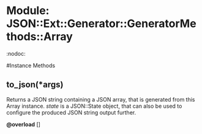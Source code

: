# Module: JSON::Ext::Generator::GeneratorMethods::Array
    

:nodoc:



#Instance Methods
## to_json(*args) [](#method-i-to_json)
Returns a JSON string containing a JSON array, that is generated from this
Array instance. *state* is a JSON::State object, that can also be used to
configure the produced JSON string output further.

**@overload** [] 

